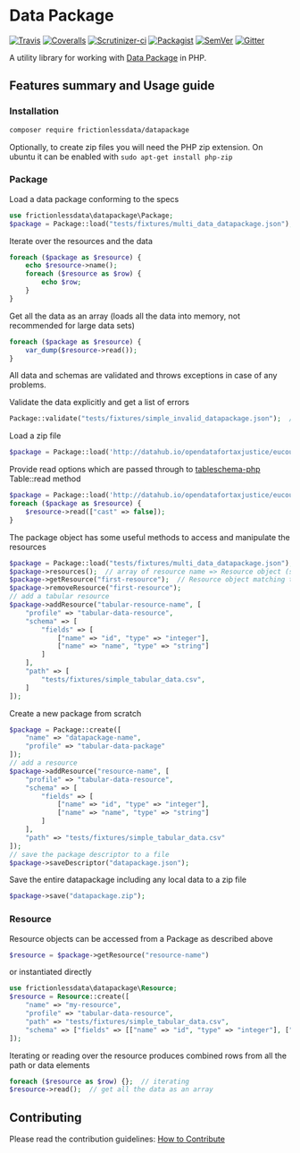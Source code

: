 # Data Package

[![Travis](https://travis-ci.org/frictionlessdata/datapackage-php.svg?branch=master)](https://travis-ci.org/frictionlessdata/datapackage-php)
[![Coveralls](http://img.shields.io/coveralls/frictionlessdata/datapackage-php.svg?branch=master)](https://coveralls.io/r/frictionlessdata/datapackage-php?branch=master)
[![Scrutinizer-ci](https://scrutinizer-ci.com/g/frictionlessdata/datapackage-php/badges/quality-score.png?b=master)](https://scrutinizer-ci.com/g/frictionlessdata/datapackage-php/)
[![Packagist](https://img.shields.io/packagist/dm/frictionlessdata/datapackage.svg)](https://packagist.org/packages/frictionlessdata/datapackage)
[![SemVer](https://img.shields.io/badge/versions-SemVer-brightgreen.svg)](http://semver.org/)
[![Gitter](https://img.shields.io/gitter/room/frictionlessdata/chat.svg)](https://gitter.im/frictionlessdata/chat)

A utility library for working with [Data Package](https://specs.frictionlessdata.io/data-package/) in PHP.


## Features summary and Usage guide

### Installation

```bash
composer require frictionlessdata/datapackage
```

Optionally, to create zip files you will need the PHP zip extension. On ubuntu it can be enabled with `sudo apt-get install php-zip`

### Package

Load a data package conforming to the specs

```php
use frictionlessdata\datapackage\Package;
$package = Package::load("tests/fixtures/multi_data_datapackage.json");
```

Iterate over the resources and the data

```php
foreach ($package as $resource) {
    echo $resource->name();
    foreach ($resource as $row) {
        echo $row;
    }
}
```

Get all the data as an array (loads all the data into memory, not recommended for large data sets)

```php
foreach ($package as $resource) {
    var_dump($resource->read());
}
```

All data and schemas are validated and throws exceptions in case of any problems.

Validate the data explicitly and get a list of errors

```php
Package::validate("tests/fixtures/simple_invalid_datapackage.json");  // array of validation errors
```

Load a zip file

```php
$package = Package::load('http://datahub.io/opendatafortaxjustice/eucountrydatawb/r/datapackage_zip.zip');
```

Provide read options which are passed through to [tableschema-php](https://github.com/frictionlessdata/tableschema-php) Table::read method

```php
$package = Package::load('http://datahub.io/opendatafortaxjustice/eucountrydatawb/r/datapackage_zip.zip');
foreach ($package as $resource) {
    $resource->read(["cast" => false]);
}
```

The package object has some useful methods to access and manipulate the resources

```php
$package = Package::load("tests/fixtures/multi_data_datapackage.json");
$package->resources();  // array of resource name => Resource object (see below for Resource class reference)
$package->getResource("first-resource");  // Resource object matching the given name
$package->removeResource("first-resource");
// add a tabular resource
$package->addResource("tabular-resource-name", [
    "profile" => "tabular-data-resource",
    "schema" => [
        "fields" => [
            ["name" => "id", "type" => "integer"],
            ["name" => "name", "type" => "string"]
        ]
    ],
    "path" => [
        "tests/fixtures/simple_tabular_data.csv",
    ]
]);
```

Create a new package from scratch

```php
$package = Package::create([
    "name" => "datapackage-name",
    "profile" => "tabular-data-package"
]);
// add a resource
$package->addResource("resource-name", [
    "profile" => "tabular-data-resource", 
    "schema" => [
        "fields" => [
            ["name" => "id", "type" => "integer"],
            ["name" => "name", "type" => "string"]
        ]
    ],
    "path" => "tests/fixtures/simple_tabular_data.csv"
]);
// save the package descriptor to a file
$package->saveDescriptor("datapackage.json");
```

Save the entire datapackage including any local data to a zip file

```php
$package->save("datapackage.zip");
```

### Resource

Resource objects can be accessed from a Package as described above

```php
$resource = $package->getResource("resource-name")
```

or instantiated directly

```php
use frictionlessdata\datapackage\Resource;
$resource = Resource::create([
    "name" => "my-resource",
    "profile" => "tabular-data-resource",
    "path" => "tests/fixtures/simple_tabular_data.csv",
    "schema" => ["fields" => [["name" => "id", "type" => "integer"], ["name" => "name", "type" => "string"]]]
]);
```

Iterating or reading over the resource produces combined rows from all the path or data elements

```php
foreach ($resource as $row) {};  // iterating
$resource->read();  // get all the data as an array
```


## Contributing

Please read the contribution guidelines: [How to Contribute](CONTRIBUTING.md)

